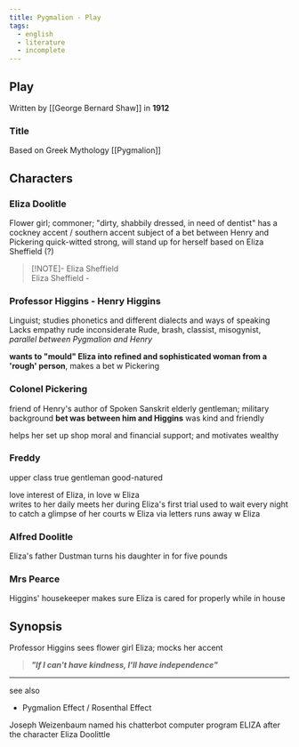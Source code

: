 ```yaml
---
title: Pygmalion - Play
tags:
  - english
  - literature
  - incomplete
---
```

## Play
Written by [[George Bernard Shaw]]
in **1912**
### Title 
Based on Greek Mythology
[[Pygmalion]] 
## Characters

### Eliza Doolitle
Flower girl; commoner; "dirty, shabbily dressed, in need of dentist"
has a cockney accent / southern accent 
subject of a bet between Henry and Pickering 
quick-witted
strong, will stand up for herself
based on Eliza Sheffield (?)
> [!NOTE]- Eliza Sheffield 	
> Eliza Sheffield - 

### Professor Higgins - Henry Higgins
Linguist; studies phonetics and different dialects and ways of speaking
Lacks empathy
rude
inconsiderate 
Rude, brash, classist, misogynist, 
_parallel between Pygmalion and Henry_

**wants to "mould" Eliza into refined and sophisticated woman 
from a 'rough' person**, makes a bet w Pickering 

### Colonel Pickering
friend of Henry's
author of Spoken Sanskrit
elderly gentleman; military background
**bet was between him and Higgins** 
was kind and friendly 

helps her set up shop
moral and financial support; and motivates
wealthy

### Freddy
upper class 
true gentleman 
good-natured

love interest of Eliza, in love w Eliza  
writes to her daily
meets her during Eliza's first trial 
used to wait every night to catch a glimpse of her
courts w Eliza via letters
runs away w Eliza 
### Alfred Doolitle
Eliza's father
Dustman
turns his daughter in for five pounds

### Mrs Pearce
Higgins' housekeeper
makes sure Eliza is cared for properly while in house
## Synopsis
Professor Higgins sees flower girl Eliza; mocks her accent



> ***"If I can't have kindness, I'll have independence"***


--- 
see also 
- Pygmalion Effect / Rosenthal Effect 

Joseph Weizenbaum named his chatterbot computer program ELIZA after the character Eliza Doolittle
